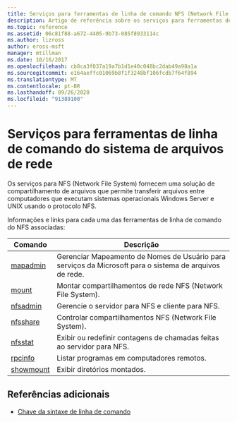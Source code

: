 ```yaml
---
title: Serviços para ferramentas de linha de comando NFS (Network File System)
description: Artigo de referência sobre os serviços para ferramentas de linha de comando NFS (Network File System)
ms.topic: reference
ms.assetid: 06c81f88-a672-4405-9b73-085f8933114c
ms.author: lizross
author: eross-msft
manager: mtillman
ms.date: 10/16/2017
ms.openlocfilehash: cb8ca3f037a19a7b1d1e40c048bc2dab49a98a1a
ms.sourcegitcommit: e164aeffc01069b8f1f3248bf106fcdb7f64f894
ms.translationtype: MT
ms.contentlocale: pt-BR
ms.lasthandoff: 09/26/2020
ms.locfileid: "91389100"
---
```

# <a name="services-for-network-file-system-command-line-tools"></a>Serviços para ferramentas de linha de comando do sistema de arquivos de rede

Os serviços para NFS (Network File System) fornecem uma solução de compartilhamento de arquivos que permite transferir arquivos entre computadores que executam sistemas operacionais Windows Server e UNIX usando o protocolo NFS.

Informações e links para cada uma das ferramentas de linha de comando do NFS associadas:

| Comando | Descrição |
|--|--|
| [mapadmin](mapadmin.md) | Gerenciar Mapeamento de Nomes de Usuário para serviços da Microsoft para o sistema de arquivos de rede. |
| [mount](mount.md) | Montar compartilhamentos de rede NFS (Network File System). |
| [nfsadmin](nfsadmin.md) | Gerencie o servidor para NFS e cliente para NFS. |
| [nfsshare](nfsshare.md) | Controlar compartilhamentos NFS (Network File System). |
| [nfsstat](nfsstat.md) | Exibir ou redefinir contagens de chamadas feitas ao servidor para NFS. |
| [rpcinfo](rpcinfo.md) | Listar programas em computadores remotos. |
| [showmount](showmount.md) | Exibir diretórios montados. |

## <a name="additional-references"></a>Referências adicionais

- [Chave da sintaxe de linha de comando](command-line-syntax-key.md)